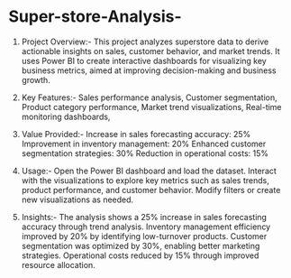 # Super-store-Analysis-

1) Project Overview:-
This project analyzes superstore data to derive actionable insights on sales, customer behavior, and market trends. It uses Power BI to create interactive dashboards for visualizing key business metrics, aimed at improving decision-making and business growth.

2) Key Features:-
  Sales performance analysis,
Customer segmentation,
Product category performance,
Market trend visualizations,
Real-time monitoring dashboards,

3) Value Provided:-
Increase in sales forecasting accuracy: 25%
Improvement in inventory management: 20%
Enhanced customer segmentation strategies: 30%
Reduction in operational costs: 15%

5) Usage:-
Open the Power BI dashboard and load the dataset.
Interact with the visualizations to explore key metrics such as sales trends, product performance, and customer behavior.
Modify filters or create new visualizations as needed.

6) Insights:-
The analysis shows a 25% increase in sales forecasting accuracy through trend analysis.
Inventory management efficiency improved by 20% by identifying low-turnover products.
Customer segmentation was optimized by 30%, enabling better marketing strategies.
Operational costs reduced by 15% through improved resource allocation.
